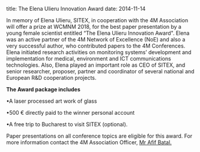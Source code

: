title: The Elena Ulieru Innovation Award
date: 2014-11-14 

In memory of Elena Ulieru, SITEX, in cooperation with the 4M Association will offer a prize at WCMNM 2018, for the best paper presentation by a young female scientist entitled “The Elena Ulieru Innovation Award". Elena was an active partner of the 4M Network of Excellence (NoE) and also a very successful author, who contributed papers to the 4M Conferences. Elena initiated research activities on monitoring systems’ development and implementation for medical, environment and ICT communications technologies. Also, Elena played an important role as CEO of  SITEX, and senior researcher, proposer, partner and coordinator of several national and European R&D cooperation projects.  

**The Award package includes**

•A laser processed art work of glass 

•500 € directly paid to the winner personal account

•A free trip to Bucharest to visit SITEX (optional).

Paper presentations on all conference topics are eligible for this award. 
For more information contact the 4M Association Officer, <a href="mailto:bxa361@student.bham.ac.uk"> Mr Afif Batal. </strong></a>